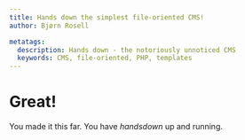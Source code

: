 ```yaml
---
title: Hands down the simplest file-oriented CMS!
author: Bjørn Rosell

metatags:
  description: Hands down - the notoriously unnoticed CMS
  keywords: CMS, file-oriented, PHP, templates
---
```


# Great!

You made it this far. You have *handsdown* up and running.


